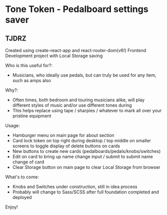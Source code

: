 # Tone Token - Pedalboard settings saver
## TJDRZ

Created using create-react-app and react-router-dom(v6!)
Frontend Development project with Local Storage saving

Who is this useful for?:
- Musicians, who ideally use pedals, but can truly be used for any item, such as amps also

Why?:
- Often times, both bedroom and touring musicians alike, will play different styles of music and/or use different tones during
- This helps replace using tape / sharpies / whatever to mark all over your pristine equipment

Usage:
- Hamburger menu on main page for about section
- Card lock token on top right during desktop / top middle on smaller screens to toggle display of delete buttons on cards
- New buttons to create new cards (pedalboards/pedals/knobs/switches)
- Edit on card to bring up name change input / submit to submit name change of card
- Clear Storage button on main page to clear Local Storage from browser

What's to come:
- Knobs and Switches under construction, still in idea process
- Probably will change to Sass/SCSS after full foundation completed and deployed

Enjoy!